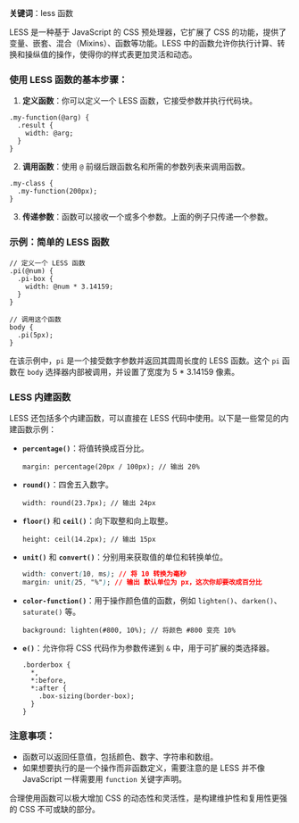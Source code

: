 **关键词**：less 函数

LESS 是一种基于 JavaScript 的 CSS 预处理器，它扩展了 CSS 的功能，提供了变量、嵌套、混合（Mixins）、函数等功能。LESS 中的函数允许你执行计算、转换和操纵值的操作，使得你的样式表更加灵活和动态。

### 使用 LESS 函数的基本步骤：

1. **定义函数**：你可以定义一个 LESS 函数，它接受参数并执行代码块。

```less
.my-function(@arg) {
  .result {
    width: @arg;
  }
}
```

2. **调用函数**：使用 `@` 前缀后跟函数名和所需的参数列表来调用函数。

```less
.my-class {
  .my-function(200px);
}
```

3. **传递参数**：函数可以接收一个或多个参数。上面的例子只传递一个参数。

### 示例：简单的 LESS 函数

```less
// 定义一个 LESS 函数
.pi(@num) {
  .pi-box {
    width: @num * 3.14159;
  }
}

// 调用这个函数
body {
  .pi(5px);
}
```

在该示例中，`pi` 是一个接受数字参数并返回其圆周长度的 LESS 函数。这个 `pi` 函数在 `body` 选择器内部被调用，并设置了宽度为 5 \* 3.14159 像素。

### LESS 内建函数

LESS 还包括多个内建函数，可以直接在 LESS 代码中使用。以下是一些常见的内建函数示例：

- **`percentage()`**：将值转换成百分比。
  ```less
  margin: percentage(20px / 100px); // 输出 20%
  ```
- **`round()`**：四舍五入数字。
  ```less
  width: round(23.7px); // 输出 24px
  ```
- **`floor()`** 和 **`ceil()`**：向下取整和向上取整。

  ```less
  height: ceil(14.2px); // 输出 15px
  ```

- **`unit()`** 和 **`convert()`**：分别用来获取值的单位和转换单位。

  ```css
  width: convert(10, ms); // 将 10 转换为毫秒
  margin: unit(25, "%"); // 输出 默认单位为 px，这次你却要改成百分比
  ```

- **`color-function()`**：用于操作颜色值的函数，例如 `lighten()`、`darken()`、`saturate()` 等。

  ```less
  background: lighten(#800, 10%); // 将颜色 #800 变亮 10%
  ```

- **`e()`**：允许你将 CSS 代码作为参数传递到 `&` 中，用于可扩展的类选择器。
  ```less
  .borderbox {
    *,
    *:before,
    *:after {
      .box-sizing(border-box);
    }
  }
  ```

### 注意事项：

- 函数可以返回任意值，包括颜色、数字、字符串和数组。
- 如果想要执行的是一个操作而非函数定义，需要注意的是 LESS 并不像 JavaScript 一样需要用 `function` 关键字声明。

合理使用函数可以极大增加 CSS 的动态性和灵活性，是构建维护性和复用性更强的 CSS 不可或缺的部分。
